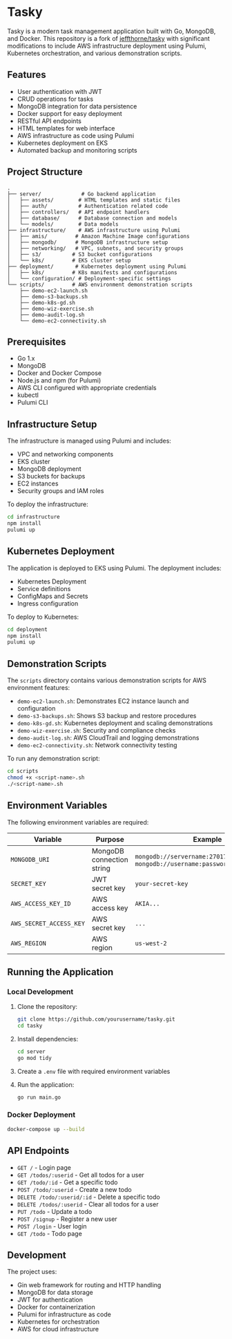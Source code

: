 # Tasky

Tasky is a modern task management application built with Go, MongoDB, and Docker. This repository is a fork of [jeffthorne/tasky](https://github.com/jeffthorne/tasky) with significant modifications to include AWS infrastructure deployment using Pulumi, Kubernetes orchestration, and various demonstration scripts.

## Features

- User authentication with JWT
- CRUD operations for tasks
- MongoDB integration for data persistence
- Docker support for easy deployment
- RESTful API endpoints
- HTML templates for web interface
- AWS infrastructure as code using Pulumi
- Kubernetes deployment on EKS
- Automated backup and monitoring scripts

## Project Structure

```
.
├── server/             # Go backend application
│   ├── assets/        # HTML templates and static files
│   ├── auth/          # Authentication related code
│   ├── controllers/   # API endpoint handlers
│   ├── database/      # Database connection and models
│   └── models/        # Data models
├── infrastructure/    # AWS infrastructure using Pulumi
│   ├── amis/         # Amazon Machine Image configurations
│   ├── mongodb/      # MongoDB infrastructure setup
│   ├── networking/   # VPC, subnets, and security groups
│   ├── s3/          # S3 bucket configurations
│   └── k8s/         # EKS cluster setup
├── deployment/       # Kubernetes deployment using Pulumi
│   ├── k8s/         # K8s manifests and configurations
│   └── configuration/ # Deployment-specific settings
└── scripts/         # AWS environment demonstration scripts
    ├── demo-ec2-launch.sh
    ├── demo-s3-backups.sh
    ├── demo-k8s-gd.sh
    ├── demo-wiz-exercise.sh
    ├── demo-audit-log.sh
    └── demo-ec2-connectivity.sh
```

## Prerequisites

- Go 1.x
- MongoDB
- Docker and Docker Compose
- Node.js and npm (for Pulumi)
- AWS CLI configured with appropriate credentials
- kubectl
- Pulumi CLI

## Infrastructure Setup

The infrastructure is managed using Pulumi and includes:

- VPC and networking components
- EKS cluster
- MongoDB deployment
- S3 buckets for backups
- EC2 instances
- Security groups and IAM roles

To deploy the infrastructure:

```bash
cd infrastructure
npm install
pulumi up
```

## Kubernetes Deployment

The application is deployed to EKS using Pulumi. The deployment includes:

- Kubernetes Deployment
- Service definitions
- ConfigMaps and Secrets
- Ingress configuration

To deploy to Kubernetes:

```bash
cd deployment
npm install
pulumi up
```

## Demonstration Scripts

The `scripts` directory contains various demonstration scripts for AWS environment features:

- `demo-ec2-launch.sh`: Demonstrates EC2 instance launch and configuration
- `demo-s3-backups.sh`: Shows S3 backup and restore procedures
- `demo-k8s-gd.sh`: Kubernetes deployment and scaling demonstrations
- `demo-wiz-exercise.sh`: Security and compliance checks
- `demo-audit-log.sh`: AWS CloudTrail and logging demonstrations
- `demo-ec2-connectivity.sh`: Network connectivity testing

To run any demonstration script:

```bash
cd scripts
chmod +x <script-name>.sh
./<script-name>.sh
```

## Environment Variables

The following environment variables are required:

| Variable | Purpose | Example |
|----------|---------|---------|
| `MONGODB_URI` | MongoDB connection string | `mongodb://servername:27017` or `mongodb://username:password@hostname:port` |
| `SECRET_KEY` | JWT secret key | `your-secret-key` |
| `AWS_ACCESS_KEY_ID` | AWS access key | `AKIA...` |
| `AWS_SECRET_ACCESS_KEY` | AWS secret key | `...` |
| `AWS_REGION` | AWS region | `us-west-2` |

## Running the Application

### Local Development

1. Clone the repository:
   ```bash
   git clone https://github.com/yourusername/tasky.git
   cd tasky
   ```

2. Install dependencies:
   ```bash
   cd server
   go mod tidy
   ```

3. Create a `.env` file with required environment variables
4. Run the application:
   ```bash
   go run main.go
   ```

### Docker Deployment

```bash
docker-compose up --build
```

## API Endpoints

- `GET /` - Login page
- `GET /todos/:userid` - Get all todos for a user
- `GET /todo/:id` - Get a specific todo
- `POST /todo/:userid` - Create a new todo
- `DELETE /todo/:userid/:id` - Delete a specific todo
- `DELETE /todos/:userid` - Clear all todos for a user
- `PUT /todo` - Update a todo
- `POST /signup` - Register a new user
- `POST /login` - User login
- `GET /todo` - Todo page

## Development

The project uses:
- Gin web framework for routing and HTTP handling
- MongoDB for data storage
- JWT for authentication
- Docker for containerization
- Pulumi for infrastructure as code
- Kubernetes for orchestration
- AWS for cloud infrastructure